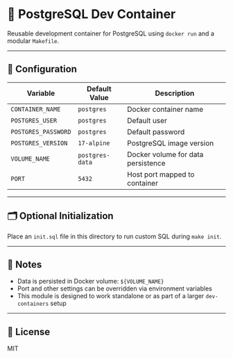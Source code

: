 # 🐘 PostgreSQL Dev Container

Reusable development container for PostgreSQL using `docker run` and a modular `Makefile`.

---

## 🔧 Configuration

| Variable | Default Value | Description |
| --- | --- | --- |
| `CONTAINER_NAME` | `postgres` | Docker container name |
| `POSTGRES_USER` | `postgres` | Default user |
| `POSTGRES_PASSWORD` | `postgres` | Default password |
| `POSTGRES_VERSION` | `17-alpine` | PostgreSQL image version |
| `VOLUME_NAME` | `postgres-data` | Docker volume for data persistence |
| `PORT` | `5432` | Host port mapped to container |

---

## 🗂️ Optional Initialization

Place an `init.sql` file in this directory to run custom SQL during `make init`.

---

## 📌 Notes

- Data is persisted in Docker volume: `${VOLUME_NAME}`
- Port and other settings can be overridden via environment variables
- This module is designed to work standalone or as part of a larger `dev-containers` setup

---

## 📜 License

MIT
